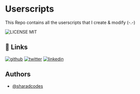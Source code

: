 
# Userscripts

This Repo contains all the userscripts that I create & modify (-.-)

![LICENSE MIT](https://img.shields.io/github/license/sharadcodes/Userscripts?style=for-the-badge)

## 🔗 Links

[![github](https://img.shields.io/github/followers/sharadcodes?logo=github&style=for-the-badge)](https://github.com/sharadcodes) [![twitter](https://img.shields.io/twitter/follow/sharadcodes?&logo=Twitter&style=for-the-badge)](https://twitter.com/sharadcodes) [![linkedin](https://img.shields.io/badge/linkedin-0A66C2?style=for-the-badge&logo=linkedin&logoColor=white)](https://www.linkedin.com/in/srsmaurya)

## Authors

- [@sharadcodes](https://www.github.com/sharadcodes)
